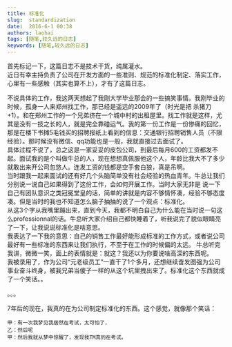 ```yaml
---
title: 标准化
slug:  standardization
date:  2016-6-1 00:38
authors: laohai
tags: [随笔,较久远的日志]
keywords: [随笔,较久远的日志]
---
```

首先标记一下，这篇日志不是技术干货，纯属灌水。<br/>
    近日有幸主持负责了公司在开发方面的一些准则、规范的标准化制定、落实工作，心里有一些感触（其实也算不上），才有了这篇日志。<br/>
<!-- truncate -->
不说具体的工作，我这两天想起了我刚大学毕业那会的一些搞笑事情。我刚毕业的时候，孤身一人来郑州找工作，那已经是遥远的2009年了（时光是把 杀猪刀+1）。和在郑州工作的一个兄弟挤在一个城中村的出租屋里。找工作就是这样，尤其是没有一技之长的人，就是完全靠碰运气。我的第一份工作是一份惨痛的回忆，那是在楼下书摊5毛钱买的招聘报纸上看到的信息：交通银行招聘销售人员（不限经验）。那时候没有微信、qq功能也是一般，我就直接过去面试了。<br/>
具体过程不说了，总之这是一家妥妥的皮包公司，到最后每月600的工资都发不起。面试我的是个叫做牛总的人，现在想想真佩服他这个人，年龄比我大不了多少就敢出来开公司忽悠人。连发工资的钱都是空手套白狼，真是吊啊。<br/>
当时跟我一起来面试的还有好几个头脑简单没有社会经验的热血青年。牛总让我们分别说一说自己如果得到了这份工作，会如何开展工作。当时大家无非是 说一下自己有团队意识之类冠冕堂皇的话，简单的讲就是内容不够情怀凑，经验不够态度凑。但是当时的我也不知道怎么脑子抽抽的说了一个观点：标准化。<br/>
从这3个字从我嘴里蹦出来，直到今天，我都不明白自己为什么能在当时说一句这么professionnal的话。牛总听大家介绍自己都快睡着了，听我说完了貌似眼睛亮了一下，让我说说标准化是啥意思。<br/>
我表达了一下我的意思：自己的销售工作最好能形成标准的工作方式，或者说公司最好有一些标准的东西来让我们执行，不至于在工作的时候偏的太远。
牛总听完我讲，微微一笑，面上的表情就是：就这？我还以为你要说啥高深的东西呢。<br/>
我被录用了，作为公司“元老级员工”一直干了1个多月，还想继续奋发图强为公司事业奋斗终身，被我兄弟当傻子一样的从这个坑里拽出来了。标准化这个东西就成了一个笑话。。<br/>

。。。

7年后的现在，我真的在为公司制定标准化的东西。这个感觉，就像那个笑话：
~~~text
甲：有一次我梦见我居然在考试，太可怕了，
乙：然后呢
甲：然后我就从梦中惊醒了，发现我TM真的在考试。
~~~